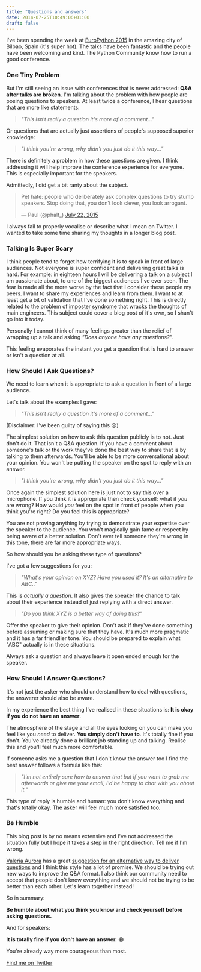 ```yaml
---
title: "Questions and answers"
date: 2014-07-25T10:49:06+01:00
draft: false
---
```


I've been spending the week at [EuroPython 2015](https://ep2015.europython.eu/en/) in the amazing city of Bilbao, Spain (it's super hot). The talks have been fantastic and the people have been welcoming and kind. The Python Community know how to run a good conference.

### One Tiny Problem

But I'm still seeing an issue with conferences that is never addressed: **Q&A after talks are broken**. I'm talking about the problem with how people are posing questions to speakers. At least twice a conference, I hear questions that are more like statements:

> _"This isn't really a question it's more of a comment..."_

Or questions that are actually just assertions of people's supposed superior knowledge:

> _"I think you're wrong, why didn't you just do it this way..."_

There is definitely a problem in how these questions are given. I think addressing it will help improve the conference experience for everyone. This is especially important for the speakers.

Admittedly, I did get a bit ranty about the subject.

<blockquote class="twitter-tweet" lang="en"><p lang="en" dir="ltr">Pet hate: people who deliberately ask complex questions to try stump speakers. Stop doing that, you don’t look clever, you look arrogant.</p>&mdash; Paul (@phalt_) <a href="https://twitter.com/phalt_/status/623800277888552960">July 22, 2015</a></blockquote> <script async src="//platform.twitter.com/widgets.js" charset="utf-8"></script>

I always fail to properly vocalise or describe what I mean on Twitter. I wanted to take some time sharing my thoughts in a longer blog post.

### Talking Is Super Scary

I think people tend to forget how terrifying it is to speak in front of large audiences. Not everyone is super confident and delivering great talks is hard. For example: in eighteen hours I will be delivering a talk on a subject I am passionate about, to one of the biggest audiences I've ever seen. The fear is made all the more worse by the fact that I consider these people my peers. I want to share my experiences and learn from them. I want to at least get a bit of validation that I've done something right. This is directly related to the problem of [imposter syndrome](https://en.wikipedia.org/wiki/Impostor_syndrome) that wracks the thoughts of main engineers. This subject could cover a blog post of it's own, so I shan't go into it today.

Personally I cannot think of many feelings greater than the relief of wrapping up a talk and asking _"Does anyone have any questions?"_.

This feeling evaporates the instant you get a question that is hard to answer or isn't a question at all.

### How Should I Ask Questions?

We need to learn when it is appropriate to ask a question in front of a large audience.

Let's talk about the examples I gave:

> _"This isn't really a question it's more of a comment..."_

(Disclaimer: I've been guilty of saying this 😞)

The simplest solution on how to ask this question publicly is to not. Just don't do it. That isn't a Q&A question. If you have a comment about someone's talk or the work they've done the best way to share that is by talking to them afterwards. You'll be able to be more conversational about your opinion. You won't be putting the speaker on the spot to reply with an answer.

> _"I think you're wrong, why didn't you just do it this way..."_

Once again the simplest solution here is just not to say this over a microphone. If you think it is appropriate then check yourself: what if _you_ are wrong? How would _you_ feel on the spot in front of people when you think you're right? Do you feel this is appropriate?

You are not proving anything by trying to demonstrate your expertise over the speaker to the audience. You won't magically gain fame or respect by being aware of a better solution. Don't ever tell someone they're wrong in this tone, there are far more appropriate ways.

So how should you be asking these type of questions?

I've got a few suggestions for you:

> _"What's your opinion on XYZ? Have you used it? It's an alternative to ABC.."_

This is _actually a question_. It also gives the speaker the chance to talk about their experience instead of just replying with a direct answer.

> _"Do you think XYZ is a better way of doing this?"_

Offer the speaker to give their opinion. Don't ask if they've done something before assuming or making sure that they have. It's much more pragmatic and it has a far friendlier tone. You should be prepared to explain what "ABC" actually is in these situations.

Always ask a question and always leave it open ended enough for the speaker.

### How Should I Answer Questions?

It's not just the asker who should understand how to deal with questions, the answerer should also be aware.

In my experience the best thing I've realised in these situations is: **It is okay if you do not have an answer**.

The atmosphere of the stage and all the eyes looking on you can make you feel like you _need_ to deliver. **You simply don't have to**. It's totally fine if you don't. You've already done a brilliant job standing up and talking. Realise this and you'll feel much more comfortable.

If someone asks me a question that I don't know the answer too I find the best answer follows a formula like this:

> _"I'm not entirely sure how to answer that but if you want to grab me afterwards or give me your email, I'd be happy to chat with you about it."_

This type of reply is humble and human: you don't know everything and that's totally okay. The asker will feel much more satisfied too.

### Be Humble

This blog post is by no means extensive and I've not addressed the situation fully but I hope it takes a step in the right direction. Tell me if I'm wrong.

[Valeria Aurora](https://twitter.com/vaurorapub) has a great [suggestion for an alternative way to deliver questions](http://blog.valerieaurora.org/2015/06/23/ban-boring-mike-based-qa-sessions-and-use-index-cards-instead/) and I think this style has a lot of promise. We should be trying out new ways to improve the Q&A format. I also think our community need to accept that people don't know everything and we should not be trying to be better than each other. Let's learn together instead!

So in summary:

**Be humble about what you think you know and check yourself before asking questions.**

And for speakers:

**It is totally fine if you don't have an answer.** 😁

You're already way more courageous than most.

[Find me on Twitter](https://twitter.com/phalt_)
